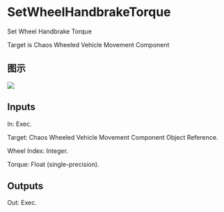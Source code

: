 # SetWheelHandbrakeTorque

Set Wheel Handbrake Torque

Target is Chaos Wheeled Vehicle Movement Component

## 图示

![]($-20221218-19044019.png)

## Inputs

In: Exec.

Target: Chaos Wheeled Vehicle Movement Component Object Reference.

Wheel Index: Integer.

Torque: Float (single-precision).  

## Outputs

Out: Exec.

